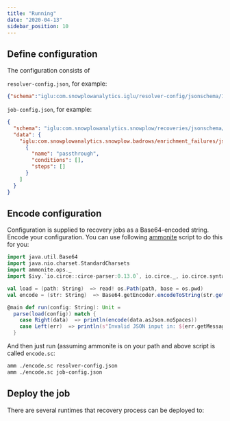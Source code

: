 ```yaml
---
title: "Running"
date: "2020-04-13"
sidebar_position: 10
---
```


## Define configuration

The configuration consists of

`resolver-config.json`, for example:

```json
{"schema":"iglu:com.snowplowanalytics.iglu/resolver-config/jsonschema/1-0-1","data":{"cacheSize":0,"repositories":[{"name":"Iglu-Central","priority":1,"vendorPrefixes":["com.snowplowanalytics"],"connection":{"http":{"uri":"http://iglu-central.com"}}}]}}
```

`job-config.json`, for example:

```json
{
  "schema": "iglu:com.snowplowanalytics.snowplow/recoveries/jsonschema/2-0-0",
  "data": {
    "iglu:com.snowplowanalytics.snowplow.badrows/enrichment_failures/jsonschema/1-0-*": [
      {
        "name": "passthrough",
        "conditions": [],
        "steps": []
      }
    ]
  }
}
```

## Encode configuration

Configuration is supplied to recovery jobs as a Base64-encoded string. Encode your configuration. You can use following [ammonite](http://ammonite.io) script to do this for you:

```scala
import java.util.Base64
import java.nio.charset.StandardCharsets
import ammonite.ops._
import $ivy.`io.circe::circe-parser:0.13.0`, io.circe._, io.circe.syntax._, io.circe.parser._

val load = (path: String)  => read! os.Path(path, base = os.pwd)
val encode = (str: String)  => Base64.getEncoder.encodeToString(str.getBytes(StandardCharsets.UTF_8))

@main def run(config: String): Unit =
  parse(load(config)) match {
    case Right(data)  => println(encode(data.asJson.noSpaces))
    case Left(err)  => println(s"Invalid JSON input in: ${err.getMessage}")
  }
```

And then just run (assuming ammonite is on your path and above script is called `encode.sc`:

```bash
amm ./encode.sc resolver-config.json
amm ./encode.sc job-config.json
```

## Deploy the job

There are several runtimes that recovery process can be deployed to:
